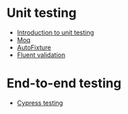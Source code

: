 # Unit testing

<ul>
  <li><a href="https://github.com/aramzham/Learning_materials/tree/main/SoftwareTesting/Introduction_to_unit_testing">Introduction to unit testing</a></li>
  <li><a href="https://github.com/aramzham/Learning_materials/tree/main/SoftwareTesting/Moq">Moq</a></li>
  <li><a href="https://github.com/aramzham/Learning_materials/tree/main/SoftwareTesting/AutoFixture">AutoFixture</a></li>
  <li><a href="https://github.com/aramzham/Learning_materials/tree/main/SoftwareTesting/FluentValidation">Fluent validation</a></li>
</ul>

# End-to-end testing
<ul>
  <li><a href="https://github.com/aramzham/Learning_materials/tree/main/SoftwareTesting/Cypress%20testing">Cypress testing</a></li>
</ul>
